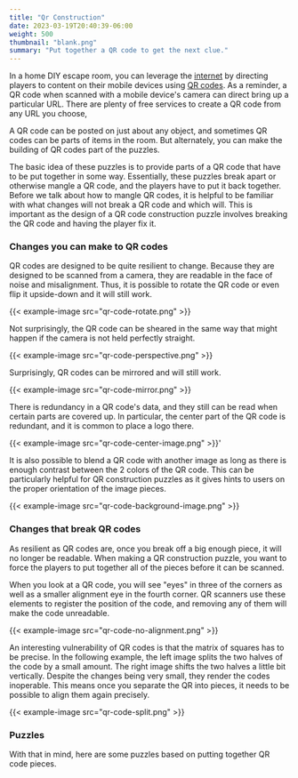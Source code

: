 ```yaml
---
title: "Qr Construction"
date: 2023-03-19T20:40:39-06:00
weight: 500
thumbnail: "blank.png"
summary: "Put together a QR code to get the next clue."
---
```


In a home DIY escape room, you can leverage the [internet] by directing
players to content on their mobile devices using [QR codes]. As a reminder,
a QR code when scanned with a mobile device's camera can direct bring up a
particular URL. There are plenty of free services to create a QR code from
any URL you choose,

A QR code can be posted on just about any object, and sometimes QR codes
can be parts of items in the room. But alternately, you can make the
building of QR codes part of the puzzles.

The basic idea of these puzzles is to provide parts of a QR code that have
to be put together in some way. Essentially, these puzzles break apart or
otherwise mangle a QR code, and the players have to put it back together.
Before we talk about how to mangle QR codes, it is helpful to be familiar
with what changes will not break a QR code and which will. This is
important as the design of a QR code construction puzzle involves breaking
the QR code and having the player fix it.


### Changes you can make to QR codes

QR codes are designed to be quite resilient to change. Because they are
designed to be scanned from a camera, they are readable in
the face of noise and misalignment. Thus, it is possible to rotate the QR
code or even flip it upside-down and it will still work.

{{< example-image src="qr-code-rotate.png" >}}

Not surprisingly, the QR code can be sheared in the same way that might
happen if the camera is not held perfectly straight.

{{< example-image src="qr-code-perspective.png" >}}

Surprisingly, QR codes can be mirrored and will still work.

{{< example-image src="qr-code-mirror.png" >}}

There is redundancy in a QR code's data, and they still can be read when
certain parts are covered up. In particular, the center part of the QR code
is redundant, and it is common to place a logo there.

{{< example-image src="qr-code-center-image.png" >}}'

It is also possible to blend a QR code with another image as long as there
is enough contrast between the 2 colors of the QR code. This can be
particularly helpful for QR construction puzzles as it gives hints to users
on the proper orientation of the image pieces.

{{< example-image src="qr-code-background-image.png" >}}


### Changes that break QR codes

As resilient as QR codes are, once you break off a big enough piece, it
will no longer be readable. When making a QR construction puzzle, you want
to force the players to put together all of the pieces before it can be
scanned.

When you look at a QR code, you will see "eyes" in three of the corners as
well as a smaller alignment eye in the fourth corner. QR scanners use these
elements to register the position of the code, and removing any of them
will make the code unreadable.

{{< example-image src="qr-code-no-alignment.png" >}}

An interesting vulnerability of QR codes is that the matrix of squares has
to be precise. In the following example, the left image splits the two
halves of the code by a small amount. The right image shifts the two halves
a little bit vertically. Despite the changes being very small, they render
the codes inoperable. This means once you separate the QR into pieces, it
needs to be possible to align them again precisely.

{{< example-image src="qr-code-split.png" >}}


### Puzzles

With that in mind, here are some puzzles based on putting together QR code
pieces.



[internet]: /equipment/internet
[QR codes]: /equipment/internet/#qr-codes
